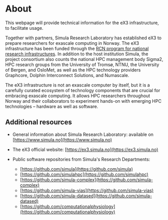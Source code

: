 # About

This webpage will provide technical information for the eX3 infrastructure, to facilitate usage.

Together with partners, Simula Research Laboratory has established eX3 to prepare researchers for exascale computing in Norway. The eX3 infrastructure has been funded through the [RCN program for national research infrastructures](https://prosjektbanken.forskningsradet.no/project/FORISS/270053?Kilde=FORISS&distribution=Ar&chart=bar&calcType=funding&Sprak=no&sortBy=score&sortOrder=desc&resultCount=30&offset=0&Fritekst=ex3).
In addition to the host institution Simula, the project consortium also counts the national HPC management body Sigma2, HPC research groups from the University of Tromsø, NTNU, the University of Bergen, and OsloMet, as well as the HPC technology providers Graphcore, Dolphin Interconnect Solutions, and Numascale. 

The eX3 infrastructure is not an exascale computer by itself, but it is a carefully curated ecosystem of technology components that are crucial for embracing exascale computing. It allows HPC researchers throughout Norway and their collaborators to experiment hands-on with emerging HPC technologies – hardware as well as software.


## Additional resources

- General information about Simula Research Laboratory: available on [https://www.simula.no](https://www.simula.no)

- The eX3 official website: [https://ex3.simula.no](https://ex3.simula.no)

- Public software repositories from Simula's Research Departments:
    - [https://github.com/simula](https://github.com/simula)
    - [https://github.com/simulahpc](https://github.com/simulahpc)
    - [https://github.com/simula-complex](https://github.com/simula-complex)
    - [https://github.com/simula-vias](https://github.com/simula-vias)
    - [https://github.com/simula-datased](https://github.com/simula-datased)
    - [https://github.com/computationalphysiology](https://github.com/computationalphysiology)


